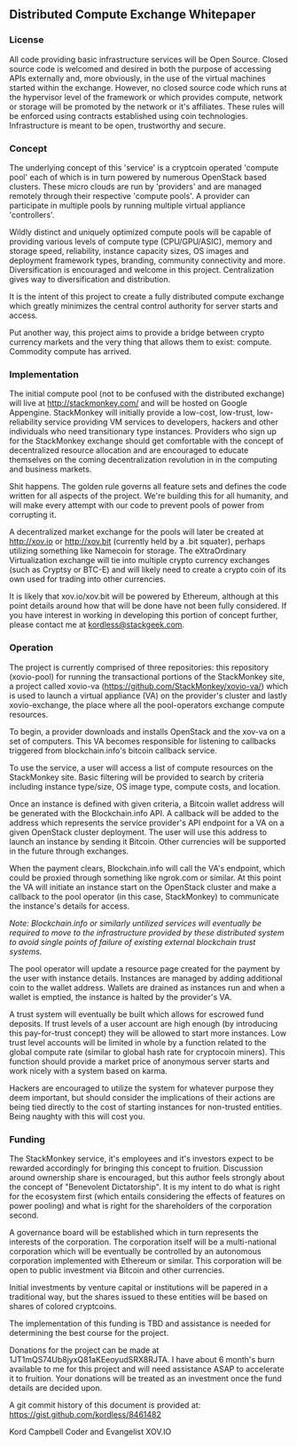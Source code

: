 ## Distributed Compute Exchange Whitepaper

### License
All code providing basic infrastructure services will be Open Source.  Closed source code is welcomed and desired in both the purpose of accessing APIs externally and, more obviously, in the use of the virtual machines started within the exchange.  However, no closed source code which runs at the hypervisor level of the framework or which provides compute, network or storage will be promoted by the network or it's affiliates.  These rules will be enforced using contracts established using coin technologies. Infrastructure is meant to be open, trustworthy and secure.

### Concept
The underlying concept of this 'service' is a cryptcoin operated 'compute pool' each of which is in turn powered by numerous OpenStack based clusters.  These micro clouds are run by 'providers' and are managed remotely through their respective 'compute pools'.  A provider can participate in multiple pools by running multiple virtual appliance 'controllers'.

Wildly distinct and uniquely optimized compute pools will be capable of providing various levels of compute type (CPU/GPU/ASIC), memory and storage speed, reliability, instance capacity sizes, OS images and deployment framework types, branding, community connectivity and more.  Diversification is encouraged and welcome in this project.  Centralization gives way to diversification and distribution.

It is the intent of this project to create a fully distributed compute exchange which greatly minimizes the central control authority for server starts and access.

Put another way, this project aims to provide a bridge between crypto currency markets and the very thing that allows them to exist: compute.  Commodity compute has arrived.

### Implementation
The initial compute pool (not to be confused with the distributed exchange) will live at http://stackmonkey.com/ and will be hosted on Google Appengine.  StackMonkey will initially provide a low-cost, low-trust, low-reliability service providing VM services to developers, hackers and other individuals who need transitionary type instances.  Providers who sign up for the StackMonkey exchange should get comfortable with the concept of decentralized resource allocation and are encouraged to educate themselves on the coming decentralization revolution in in the computing and business markets.

Shit happens. The golden rule governs all feature sets and defines the code written for all aspects of the project.   We're building this for all humanity, and will make every attempt with our code to prevent pools of power from corrupting it.

A decentralized market exchange for the pools will later be created at http://xov.io or http://xov.bit (currently held by a .bit squater), perhaps utilizing something like Namecoin for storage.  The eXtraOrdinary Virtualization exchange will tie into multiple crypto currency exchanges (such as Cryptsy or BTC-E) and will likely need to create a crypto coin of its own used for trading into other currencies.

It is likely that xov.io/xov.bit will be powered by Ethereum, although at this point details around how that will be done have not been fully considered.  If you have interest in working in developing this portion of concept further, please contact me at kordless@stackgeek.com.

### Operation
The project is currently comprised of three repositories: this repository (xovio-pool) for running the transactional portions of the StackMonkey site, a project called xovio-va (https://github.com/StackMonkey/xovio-va/) which is used to launch a virtual appliance (VA) on the provider's cluster and lastly xovio-exchange, the place where all the pool-operators exchange compute resources.  

To begin, a provider downloads and installs OpenStack and the xov-va on a set of computers.  This VA becomes responsible for listening to callbacks triggered from blockchain.info's bitcoin callback service.

To use the service, a user will access a list of compute resources on the StackMonkey site.  Basic filtering will be provided to search by criteria including instance type/size, OS image type, compute costs, and location.

Once an instance is defined with given criteria, a Bitcoin wallet address will be generated with the Blockchain.info API.  A callback will be added to the address which represents the service provider's API endpoint for a VA on a given OpenStack cluster deployment.  The user will use this address to launch an instance by sending it Bitcoin.  Other currencies will be supported in the future through exchanges.

When the payment clears, Blockchain.info will call the VA's endpoint, which could be proxied through something like ngrok.com or similar.  At this point the VA will initiate an instance start on the OpenStack cluster and make a callback to the pool operator (in this case, StackMonkey) to communicate the instance's details for access.  

*Note: Blockchain.info or similarly untilized services will eventually be required to move to the infrastructure provided by these distributed system to avoid single points of failure of existing external blockchain trust systems.*

The pool operator will update a resource page created for the payment by the user with instance details.  Instances are managed by adding additional coin to the wallet address.  Wallets are drained as instances run and when a wallet is emptied, the instance is halted by the provider's VA.

A trust system will eventually be built which allows for escrowed fund deposits.  If trust levels of a user account are high enough (by introducing this pay-for-trust concept) they will be allowed to start more instances.  Low trust level accounts will be limited in whole by a function related to the global compute rate (similar to global hash rate for cryptocoin miners).  This function should provide a market price of anonymous server starts and work nicely with a system based on karma.

Hackers are encouraged to utilize the system for whatever purpose they deem important, but should consider the implications of their actions are being tied directly to the cost of starting instances for non-trusted entities.  Being naughty with this will cost you.

### Funding
The StackMonkey service, it's employees and it's investors expect to be rewarded accordingly for bringing this concept to fruition.  Discussion around ownership share is encouraged, but this author feels strongly about the concept of "Benevolent Dictatorship".  It is my intent to do what is right for the ecosystem first (which entails considering the effects of features on power pooling) and what is right for the shareholders of the corporation second.

A governance board will be established which in turn represents the interests of the corporation.  The corporation itself will be a multi-national corporation which will be eventually be controlled by an autonomous corporation implemented with Ethereum or similar.  This corporation will be open to public investment via Bitcoin and other currencies.

Initial investments by venture capital or institutions will be papered in a traditional way, but the shares issued to these entities will be based on shares of colored cryptcoins.

The implementation of this funding is TBD and assistance is needed for determining the best course for the project.

Donations for the project can be made at 1JT1mQS74Ub8jyxQ81aKEeoyudSRX8RJTA.  I have about 6 month's burn available to me for this project and will need assistance ASAP to accelerate it to fruition.  Your donations will be treated as an investment once the fund details are decided upon.

A git commit history of this document is provided at: https://gist.github.com/kordless/8461482

Kord Campbell
Coder and Evangelist
XOV.IO

